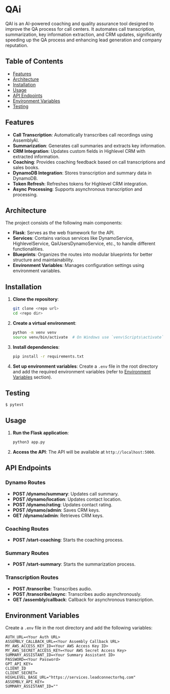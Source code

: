 # QAi

QAI is an AI-powered coaching and quality assurance tool designed to improve the QA process for call centers. It automates call transcription, summarization, key information extraction, and CRM updates, significantly speeding up the QA process and enhancing lead generation and company reputation.

## Table of Contents

- [Features](#features)
- [Architecture](#architecture)
- [Installation](#installation)
- [Usage](#usage)
- [API Endpoints](#api-endpoints)
- [Environment Variables](#environment-variables)
- [Testing](#Testing)
## Features

- **Call Transcription**: Automatically transcribes call recordings using AssemblyAI.
- **Summarization**: Generates call summaries and extracts key information.
- **CRM Integration**: Updates custom fields in Highlevel CRM with extracted information.
- **Coaching**: Provides coaching feedback based on call transcriptions and sales books.
- **DynamoDB Integration**: Stores transcription and summary data in DynamoDB.
- **Token Refresh**: Refreshes tokens for Highlevel CRM integration.
- **Async Processing**: Supports asynchronous transcription and processing.

## Architecture

The project consists of the following main components:

- **Flask**: Serves as the web framework for the API.
- **Services**: Contains various services like DynamoService, HighlevelService, QaiUsersDynamoService, etc., to handle different functionalities.
- **Blueprints**: Organizes the routes into modular blueprints for better structure and maintainability.
- **Environment Variables**: Manages configuration settings using environment variables.

## Installation

1. **Clone the repository**:
   ```bash
   git clone <repo url>
   cd <repo dir>
   ```

2. **Create a virtual environment**:
   ```bash
   python -m venv venv
   source venv/bin/activate  # On Windows use `venv\Scripts\activate`
   ```

3. **Install dependencies**:
   ```bash
   pip install -r requirements.txt
   ```

4. **Set up environment variables**:
   Create a `.env` file in the root directory and add the required environment variables (refer to [Environment Variables](#environment-variables) section).

## Testing
```
$ pytest
```

## Usage

1. **Run the Flask application**:
   ```bash
   python3 app.py
   ```

2. **Access the API**:
   The API will be available at `http://localhost:5000`.

## API Endpoints

### Dynamo Routes

- **POST /dynamo/summary**: Updates call summary.
- **POST /dynamo/location**: Updates contact location.
- **POST /dynamo/rating**: Updates contact rating.
- **POST /dynamo/admin**: Saves CRM keys.
- **GET /dynamo/admin**: Retrieves CRM keys.

### Coaching Routes

- **POST /start-coaching**: Starts the coaching process.

### Summary Routes

- **POST /start-summary**: Starts the summarization process.

### Transcription Routes

- **POST /transcribe**: Transcribes audio.
- **POST /transcribe/async**: Transcribes audio asynchronously.
- **GET /assembly/callback**: Callback for asynchronous transcription.

## Environment Variables

Create a `.env` file in the root directory and add the following variables:

```env
AUTH_URL=<Your Auth URL>
ASSEMBLY_CALLBACK_URL=<Your Assembly Callback URL>
MY_AWS_ACCESS_KEY_ID=<Your AWS Access Key ID>
MY_AWS_SECRET_ACCESS_KEY=<Your AWS Secret Access Key>
SUMMARY_ASSISTANT_ID=<Your Summary Assistant ID>
PASSWORD=<Your Password>
GPT_API_KEY=
CLIENT_ID
CLIENT_SECRET=
HIGHLEVEL_BASE_URL="https://services.leadconnectorhq.com"
ASSEMBLY_API_KEY=
SUMMARY_ASSISTANT_ID=""

```
